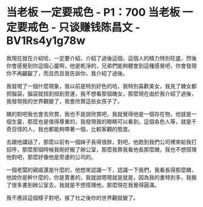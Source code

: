 # 当老板 一定要戒色 - P1：700 当老板 一定要戒色 - 只谈赚钱陈昌文 - BV1Rs4y1g78w

我現在就在介紹哈，一定要介紹，介紹了過後這個，這個人的精力特別旺盛，然後你會感覺到你這個心靈啊，他是乾淨的，兄弟們能夠體會到這種感覺吧，你會發現你不再齷齪了，而且而且我告訴你，我介紹了過後。

我發現了一個什麼現象，我以前是特別好色的哈，我特別喜歡美女，我見了醜女都把腦袋，腦袋就扭到扭到旁邊，我不想看那個醜女，那麼現在由於我介紹了過後，我發現我的世界觀變了，我會欣賞這些女孩子了。

醜的對吧我也會去欣賞，我也不是說欣賞吧，我就覺得他是一個存在物，他就是一個生靈，那麼也是值得尊重的，我發現我的眼睛可以看到，這個各色人等，就是千奇百怪的人，我也都能夠帶著一個，比較客觀的態度。

去跟他講話了，那麼以前有一個妹子長得很胖，對吧，他跑到我們公司裡來給我打招呼，那麼那個時候我剛好搬了辦公室，那麼我靠我看他長那麼醜，我也不想搭理他對吧，那麼好像他是旁邊的公司的。

一個老闆的親戚還是什麼的，他想來認識一下，認識一下我們，我看長得那麼醜，他說你是幹什麼的，你是賣書的，我就說嗯嗯就是就是，因為我的書特別多，我搬了很多書到辦公室去，我就是不想搭理他，那麼現在我覺得圓滿。

我不應該這個樣子對吧，接了社之後你的世界觀就變了。
